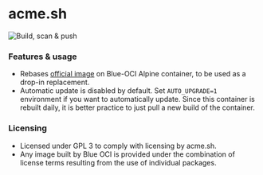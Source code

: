 # acme.sh

![Build, scan & push](https://github.com/Blue-OCI/acme.sh/actions/workflows/build.yml/badge.svg)

### Features & usage
- Rebases [official image](https://github.com/docker-library/postgres) on Blue-OCI Alpine container, to be used as a drop-in replacement.
- Automatic update is disabled by default. Set `AUTO_UPGRADE=1` environment if you want to automatically update. Since this container is rebuilt daily, it is better practice to just pull a new build of the container.

### Licensing
- Licensed under GPL 3 to comply with licensing by acme.sh.
- Any image built by Blue OCI is provided under the combination of license terms resulting from the use of individual packages.

